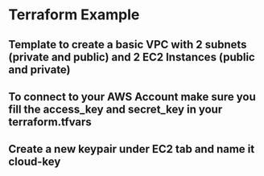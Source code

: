 # Terraform Example
## Template to create a basic VPC with 2 subnets (private and public) and 2 EC2 Instances (public and private)
## To connect to your AWS Account make sure you fill the access_key and secret_key in your terraform.tfvars
## Create a new keypair under EC2 tab and name it cloud-key
